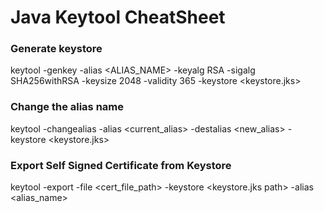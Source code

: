 # Java Keytool CheatSheet

### Generate keystore
keytool -genkey -alias <ALIAS_NAME> -keyalg RSA -sigalg SHA256withRSA -keysize 2048 -validity 365 -keystore <keystore.jks>

### Change the alias name
keytool -changealias -alias <current_alias> -destalias <new_alias> -keystore <keystore.jks>

### Export Self Signed Certificate from Keystore
keytool -export -file <cert_file_path> -keystore <keystore.jks path> -alias <alias_name>